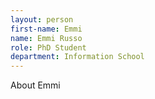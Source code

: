 ```yaml
---
layout: person
first-name: Emmi
name: Emmi Russo
role: PhD Student
department: Information School
---
```


About Emmi